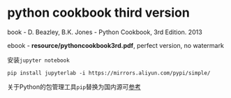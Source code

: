 # python cookbook third version
book - D. Beazley, B.K. Jones - Python Cookbook, 3rd Edition. 2013

ebook - **resource/pythoncookbook3rd.pdf**, perfect version, no watermark

安装`jupyter notebook`
```
pip install jupyterlab -i https://mirrors.aliyun.com/pypi/simple/
```
关于Python的包管理工具`pip`替换为国内源可[参考](https://zhuanlan.zhihu.com/p/109939711)




